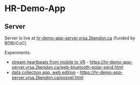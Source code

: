 # HR-Demo-App

## Server

Server is live at [hr-demo-app-server.vrsa.2kendon.ca](https://hr-demo-app-server.vrsa.2kendon.ca) (funded by BDBI/CoC).

Experiments:
- [stream heartbeats from mobile to VR](https://scrapbox.io/vr-state-analysis/stream_heartbeats_from_mobile_to_VR) - https://hr-demo-app-server.vrsa.2kendon.ca/web-bluetooth-polar-send.html
- [data collection app, web edition](https://scrapbox.io/vr-state-analysis/data_collection_app,_web_edition) - https://hr-demo-app-server.vrsa.2kendon.ca/posvel.html
